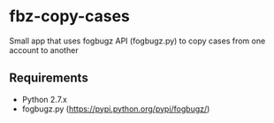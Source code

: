 # fbz-copy-cases
Small app that uses fogbugz API (fogbugz.py) to copy cases from one account to another

## Requirements
- Python 2.7.x
- fogbugz.py (https://pypi.python.org/pypi/fogbugz/)

